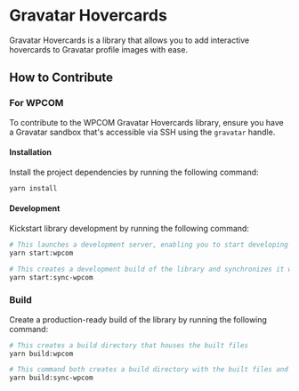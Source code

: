 # Gravatar Hovercards

Gravatar Hovercards is a library that allows you to add interactive hovercards to Gravatar profile images with ease.

## How to Contribute

### For WPCOM

To contribute to the WPCOM Gravatar Hovercards library, ensure you have a Gravatar sandbox that's accessible via SSH using the `gravatar` handle.

#### Installation

Install the project dependencies by running the following command:

```bash
yarn install
```

#### Development

Kickstart library development by running the following command:

```bash
# This launches a development server, enabling you to start developing the hovercards via the `src` folder
yarn start:wpcom

# This creates a development build of the library and synchronizes it with your Gravatar sandbox
yarn start:sync-wpcom
```

### Build

Create a production-ready build of the library by running the following command:

```bash
# This creates a build directory that houses the built files
yarn build:wpcom

# This command both creates a build directory with the built files and synchronizes them with your Gravatar sandbox
yarn build:sync-wpcom
```


